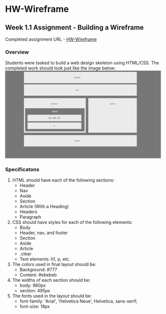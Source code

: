 # HW-Wireframe
## Week 1.1 Assignment - Building a Wireframe
Completed assignment URL - [HW-Wireframe](https://nancydll.github.io/HW-Wireframe)
### Overview
Students were tasked to build a web design skeleton using HTML/CSS. The completed work should look just like the image below:
![Final Layout](images/Easier-Layout.png)

### Specificatons
1. HTML should have each of the following sections: 
   * Header
   * Nav
   * Aside
   * Section
   * Article (With a Heading)
   * Headers
   * Paragraph
2. CSS should have styles for each of the following elements:
   * Body
   * Header, nav, and footer
   * Section
   * Aside
   * Article
   * .clear
   * Text elements: h1, p, etc.
3. The colors used in final layout should be:
   * Background: #777
   * Content: #ebebeb
4. The widths of each section should be:
   * body: 960px
   * section: 495px
5. The fonts used in the layout should be:
   * font-family: 'Arial', 'Helvetica Neue', Helvetica, sans-serif;
   * font-size: 18px
